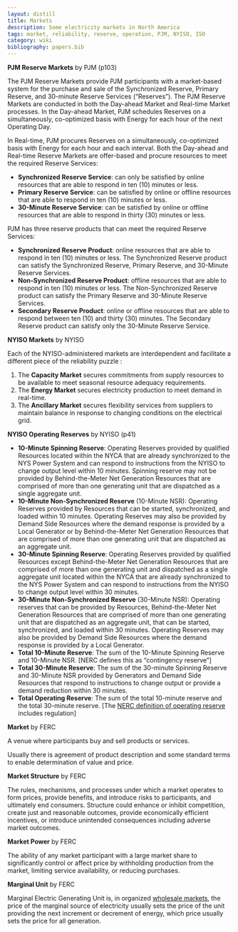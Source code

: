 ```yaml
---
layout: distill
title: Markets
description: Some electricity markets in North America
tags: market, reliability, reserve, operation, PJM, NYISO, ISO
category: wiki
bibliography: papers.bib
---
```


**PJM Reserve Markets** by PJM <d-cite key="pjm2024m11"></d-cite> (p103)

The PJM Reserve Markets provide PJM participants with a market-based system for the purchase and sale of the Synchronized Reserve, Primary Reserve, and 30-minute Reserve Services (“Reserves”).
The PJM Reserve Markets are conducted in both the Day-ahead Market and Real-time Market processes.
In the Day-ahead Market, PJM schedules Reserves on a simultaneously, co-optimized basis with Energy for each hour of the next Operating Day.

In Real-time, PJM procures Reserves on a simultaneously, co-optimized basis with Energy for each hour and each interval.
Both the Day-ahead and Real-time Reserve Markets are offer-based and procure resources to meet the required Reserve Services:

- **Synchronized Reserve Service**: can only be satisfied by online resources that are able to respond in ten (10) minutes or less.
- **Primary Reserve Service**: can be satisfied by online or offline resources that are able to
  respond in ten (10) minutes or less.
- **30-Minute Reserve Service**: can be satisfied by online or offline resources that are able to
  respond in thirty (30) minutes or less.

PJM has three reserve products that can meet the required Reserve Services:

- **Synchronized Reserve Product**: online resources that are able to respond in ten (10) minutes or less. The Synchronized Reserve product can satisfy the Synchronized Reserve, Primary Reserve, and 30-Minute Reserve Services.
- **Non-Synchronized Reserve Product**: offline resources that are able to respond in ten (10) minutes or less. The Non-Synchronized Reserve product can satisfy the Primary Reserve and 30-Minute Reserve Services.
- **Secondary Reserve Product**: online or offline resources that are able to respond between ten (10) and thirty (30) minutes. The Secondary Reserve product can satisfy only the 30-Minute Reserve Service.

**NYISO Markets** by NYISO <d-cite key="nyiso2024clean"></d-cite>

Each of the NYISO-administered markets are interdependent and facilitate a different piece of the reliability puzzle :

1. The **Capacity Market** secures commitments from supply resources to be available to meet seasonal resource adequacy requirements.
2. The **Energy Market** secures electricity production to meet demand in real-time.
3. The **Ancillary Market** secures flexibility services from suppliers to maintain balance in response to changing conditions on the electrical grid.

**NYISO Operating Reserves** by NYISO <d-cite key="nyiso2024ancillary"></d-cite> (p41)

- **10-Minute Spinning Reserve**: Operating Reserves provided by qualified Resources located within the NYCA that are already synchronized to the NYS Power System and can respond to instructions from the NYISO to change output level within 10 minutes. Spinning reserve may not be provided by Behind-the-Meter Net Generation Resources that are comprised of more than one generating unit that are dispatched as a single aggregate unit.
- **10-Minute Non-Synchronized Reserve** (10-Minute NSR): Operating Reserves provided by Resources that can be started, synchronized, and loaded within 10 minutes. Operating Reserves may also be provided by Demand Side Resources where the demand response is provided by a Local Generator or by Behind-the-Meter Net Generation Resources that are comprised of more than one generating unit that are dispatched as an aggregate unit.
- **30-Minute Spinning Reserve**: Operating Reserves provided by qualified Resources except Behind-the-Meter Net Generation Resources that are comprised of more than one generating unit and dispatched as a single aggregate unit located within the NYCA that are already synchronized to the NYS Power System and can respond to instructions from the NYISO to change output level within 30 minutes.
- **30-Minute Non-Synchronized Reserve** (30-Minute NSR): Operating reserves that can be provided by Resources, Behind-the-Meter Net Generation Resources that are comprised of more than one generating unit that are dispatched as an aggregate unit, that can be started, synchronized, and loaded within 30 minutes. Operating Reserves may also be provided by Demand Side Resources where the demand response is provided by a Local Generator.
- **Total 10-Minute Reserve**: The sum of the 10-Minute Spinning Reserve and 10-Minute NSR. [NERC defines this as “contingency reserve”]
- **Total 30-Minute Reserve**: The sum of the 30-minute Spinning Reserve and 30-Minute NSR provided by Generators and Demand Side Resources that respond to instructions to change output or provide a demand reduction within 30 minutes.
- **Total Operating Reserve**: The sum of the total 10-minute reserve and the total 30-minute reserve. [The [NERC definition of operating reserve](/pswiki/operating-reserve) includes regulation]

**Market** <d-cite key="ferc2020glossary"></d-cite> by FERC

A venue where participants buy and sell products or services.

Usually there is agreement of product description and some standard terms to enable determination of value and price.

**Market Structure** <d-cite key="ferc2020glossary"></d-cite> by FERC

The rules, mechanisms, and processes under which a market operates to form prices, provide benefits, and introduce risks to participants, and ultimately end consumers. Structure could enhance or inhibit competition, create just and reasonable outcomes, provide economically efficient incentives, or introduce unintended consequences including adverse market outcomes.

**Market Power** <d-cite key="ferc2020glossary"></d-cite> by FERC

The ability of any market participant with a large market share to significantly control or affect price by withholding production from the market, limiting service availability, or reducing purchases.

**Marginal Unit** <d-cite key="ferc2020glossary"></d-cite> by FERC

Marginal Electric Generating Unit is, in organized [wholesale markets](/pswiki/wholesale-markets), the price of the marginal source of electricity usually sets the price of the unit providing the next increment or decrement of energy, which price usually sets the price for all generation.
